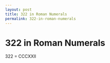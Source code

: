 ```yaml
---
layout: post
title: 322 in Roman Numerals
permalink: 322-in-roman-numerals
---
```


# 322 in Roman Numerals

322 = CCCXXII
